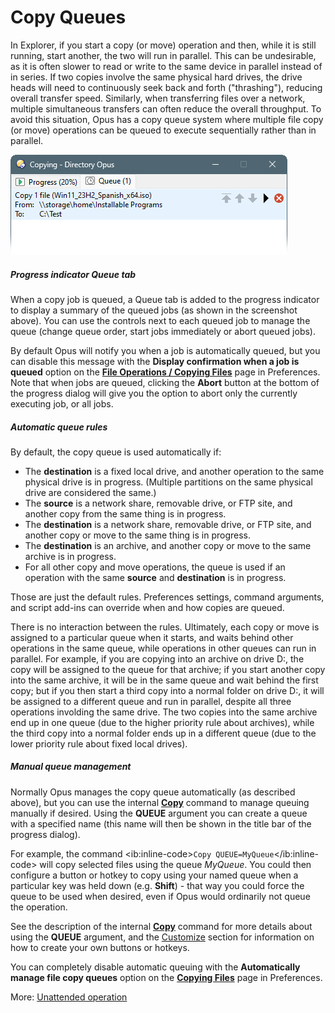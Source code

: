 # Copy Queues

In Explorer, if you start a copy (or move) operation and then, while it is still running, start another, the two will run in parallel. This can be undesirable, as it is often slower to read or write to the same device in parallel instead of in series. If two copies involve the same physical hard drives, the drive heads will need to continuously seek back and forth ("thrashing"), reducing overall transfer speed. Similarly, when transferring files over a network, multiple simultaneous transfers can often reduce the overall throughput. To avoid this situation, Opus has a copy queue system where multiple file copy (or move) operations can be queued to execute sequentially rather than in parallel.

![](/Manual/images/media/13/copy_queue.png)

##### Progress indicator Queue tab

When a copy job is queued, a Queue tab is added to the progress indicator to display a summary of the queued jobs (as shown in the screenshot above). You can use the controls next to each queued job to manage the queue (change queue order, start jobs immediately or abort queued jobs).

By default Opus will notify you when a job is automatically queued, but you can disable this message with the **Display confirmation when a job is queued** option on the **[File Operations / Copying Files](/Manual/preferences/preferences_categories/file_operations/copying_files/RAEDME.md)** page in Preferences. Note that when jobs are queued, clicking the **Abort** button at the bottom of the progress dialog will give you the option to abort only the currently executing job, or all jobs.

##### Automatic queue rules

By default, the copy queue is used automatically if:

- The **destination** is a fixed local drive, and another operation to the same physical drive is in progress. (Multiple partitions on the same physical drive are considered the same.)
- The **source** is a network share, removable drive, or FTP site, and another copy from the same thing is in progress.
- The **destination** is a network share, removable drive, or FTP site, and another copy or move to the same thing is in progress.
- The **destination** is an archive, and another copy or move to the same archive is in progress.
- For all other copy and move operations, the queue is used if an operation with the same **source** and **destination** is in progress.

Those are just the default rules. Preferences settings, command arguments, and script add-ins can override when and how copies are queued.

There is no interaction between the rules. Ultimately, each copy or move is assigned to a particular queue when it starts, and waits behind other operations in the same queue, while operations in other queues can run in parallel. For example, if you are copying into an archive on drive D:, the copy will be assigned to the queue for that archive; if you start another copy into the same archive, it will be in the same queue and wait behind the first copy; but if you then start a third copy into a normal folder on drive D:, it will be assigned to a different queue and run in parallel, despite all three operations involding the same drive. The two copies into the same archive end up in one queue (due to the higher priority rule about archives), while the third copy into a normal folder ends up in a different queue (due to the lower priority rule about fixed local drives).

##### Manual queue management

Normally Opus manages the copy queue automatically (as described above), but you can use the internal **[Copy](/Manual/reference/command_reference/internal_commands/copy.md)** command to manage queuing manually if desired. Using the **QUEUE** argument you can create a queue with a specified name (this name will then be shown in the title bar of the progress dialog).

For example, the command \<ib:inline-code\>`Copy QUEUE=MyQueue`\</ib:inline-code\> will copy selected files using the queue *MyQueue*. You could then configure a button or hotkey to copy using your named queue when a particular key was held down (e.g. **Shift**) - that way you could force the queue to be used when desired, even if Opus would ordinarily not queue the operation.

See the description of the internal **[Copy](/Manual/reference/command_reference/internal_commands/copy.md)** command for more details about using the **QUEUE** argument, and the [Customize](/Manual/customize/RAEDME.md) section for information on how to create your own buttons or hotkeys.

You can completely disable automatic queuing with the **Automatically manage file copy queues** option on the **[Copying Files](/Manual/preferences/preferences_categories/file_operations/copying_files/RAEDME.md)** page in Preferences.

More: [Unattended operation](/Manual/file_operations/copying_moving_and_deleting_files/copy_queues/unattended_operation.md)  
